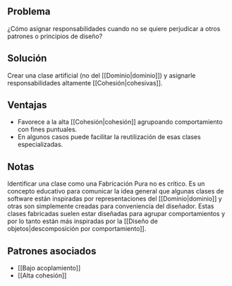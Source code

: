## Problema
¿Cómo asignar responsabilidades cuando no se quiere perjudicar a otros patrones o principios de diseño?

## Solución
Crear una clase artificial (no del [[Dominio|dominio]]) y asignarle responsabilidades altamente [[Cohesión|cohesivas]].

## Ventajas
- Favorece a la alta [[Cohesión|cohesión]] agrupoando comportamiento con fines puntuales.
- En algunos casos puede facilitar la reutilización de esas clases especializadas.

## Notas
Identificar una clase como una Fabricación Pura no es crítico. Es un concepto educativo para comunicar la idea general que algunas clases de software están inspiradas por representaciones del [[Dominio|dominio]] y otras son simplemente creadas para conveniencia del diseñador. Estas clases fabricadas suelen estar diseñadas para agrupar comportamientos y por lo tanto están más inspiradas por la [[Diseño de objetos|descomposición por comportamiento]].

## Patrones asociados
- [[Bajo acoplamiento]]
- [[Alta cohesión]]